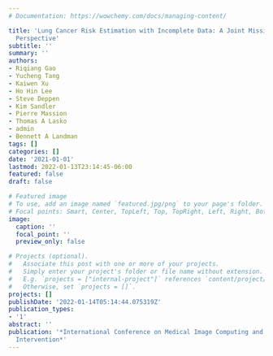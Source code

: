 ```yaml
---
# Documentation: https://wowchemy.com/docs/managing-content/

title: 'Lung Cancer Risk Estimation with Incomplete Data: A Joint Missing Imputation
  Perspective'
subtitle: ''
summary: ''
authors:
- Riqiang Gao
- Yucheng Tang
- Kaiwen Xu
- Ho Hin Lee
- Steve Deppen
- Kim Sandler
- Pierre Massion
- Thomas A Lasko
- admin
- Bennett A Landman
tags: []
categories: []
date: '2021-01-01'
lastmod: 2022-01-13T23:14:45-06:00
featured: false
draft: false

# Featured image
# To use, add an image named `featured.jpg/png` to your page's folder.
# Focal points: Smart, Center, TopLeft, Top, TopRight, Left, Right, BottomLeft, Bottom, BottomRight.
image:
  caption: ''
  focal_point: ''
  preview_only: false

# Projects (optional).
#   Associate this post with one or more of your projects.
#   Simply enter your project's folder or file name without extension.
#   E.g. `projects = ["internal-project"]` references `content/project/deep-learning/index.md`.
#   Otherwise, set `projects = []`.
projects: []
publishDate: '2022-01-14T05:14:44.075319Z'
publication_types:
- '1'
abstract: ''
publication: '*International Conference on Medical Image Computing and Computer-Assisted
  Intervention*'
---
```

